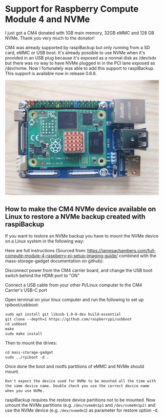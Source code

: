 # Support for Raspberry Compute Module 4 and NVMe

I just got a CM4 donated with 1GB main memory, 32GB eMMC and 128 GB NVMe. Thank you very much to the donator!

CM4 was already supported by raspiBackup but only running from a SD card, eMMC
or USB boot. It's already possible to use NVMe when it's provided in an USB
plug because it's exposed as a normal disk as /dev/sdx but there was no way to
have NVMe plugged in in the PCI lane exposed as /dev/nvme.  Now I fortunately
was able to add  this support to raspiBackup. This support is available now in
release 0.6.8.

![CM4.jpg](images/CM4.jpg)


## How to make the CM4 NVMe device available on Linux to restore a NVMe backup created with raspiBackup

If you want to restore an NVMe backup you have to mount the NVMe device on a Linux system in the following way:


Here are full instructions (Sourced from: <https://jamesachambers.com/full-compute-module-4-raspberry-pi-setup-imaging-guide/>
combined with the mass-storage-gadget documentation on github):

Disconnect power from the CM4 carrier board, and change the USB boot switch behind the HDMI port to "ON"

Connect a USB cable from your other Pi/Linux computer to the CM4 Carrier's USB-C port

Open terminal on your linux computer and run the following to set up rpiboot/usbboot:

    sudo apt install git libusb-1.0-0-dev build-essential
    git clone --depth=1 https://github.com/raspberrypi/usbboot
    cd usbboot
    make
    sudo make install

Then to mount the drives:

    cd mass-storage-gadget
    sudo ../rpiboot -d .

Once done the boot and rootfs partitions of eMMC and NVMe should mount.

``` admonish note
Don't expect the device used for NVMe to be mounted all the time with the same device name. Double check you use the correct device name when you use NVMe.
```

raspiBackup requires the restore device partitions not to be mounted. Now
umount the NVMe partitions (e.g. `/dev/nvme0n1p1` and `/dev/nvme0n1p2)` and use the
NVMe device (e.g. `/dev/nvme0n1`) as parameter for restore option -d.


[.de]: ../../de/src/support-for-raspberry-compute-module-4-and-nvme.md
[.source]: https://www.linux-tips-and-tricks.de/de/raspibackupcategoried/613-unterstuetzung-fuer-raspberry-compute-module-4-und-nvme
[.source]: https://www.linux-tips-and-tricks.de/en/raspibackupcategorye/612-support-for-raspberry-compute-module-4-and-nvme
